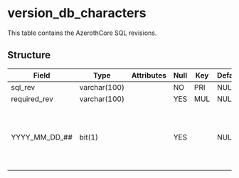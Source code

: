 # version\_db\_characters

This table contains the AzerothCore SQL revisions.

## Structure

| Field            | Type         | Attributes | Null | Key | Default | Extra | Comment                                                       |
|------------------|--------------|------------|------|-----|---------|-------|---------------------------------------------------------------|
| sql\_rev         | varchar(100) |            | NO   | PRI | NULL    |       |                                                               |
| required\_rev    | varchar(100) |            | YES  | MUL | NULL    |       |                                                               |
| YYYY\_MM\_DD\_## | bit(1)       |            | YES  |     | NULL    |       | Field name is set to the name of the latest imported SQL file |
